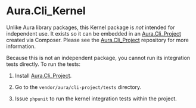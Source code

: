 # Aura.Cli_Kernel

Unlike Aura library packages, this Kernel package is *not* intended for
independent use. It exists so it can be embedded in an [Aura.Cli_Project][]
created via Composer.  Please see the [Aura.Cli_Project][] repository for
more information.

Because this is not an independent package, you cannot run its integration
tests directly. To run the tests:

1. Install [Aura.Cli_Project][].

2. Go to the `vendor/aura/cli-project/tests` directory.

3. Issue `phpunit` to run the kernel integration tests within the project.

[Aura.Cli_Project]: https://github.com/auraphp/Aura.Cli_Project
